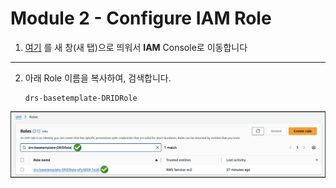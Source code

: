 # Module 2 - Configure IAM Role



1. [여기](https://us-east-1.console.aws.amazon.com/iamv2/home?region=us-west-1#/roles) 를 새 창(새 탭)으로 띄워서 **IAM** Console로 이동합니다



---



2. 아래 Role 이름을 복사하여, 검색합니다.

   ```
   drs-basetemplate-DRIDRole
   ```

![image-20241028153457352](images/image-20241028153457352.png)





































